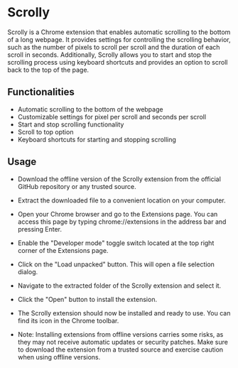 # Scrolly

Scrolly is a Chrome extension that enables automatic scrolling to the bottom of a long webpage. It provides settings for controlling the scrolling behavior, such as the number of pixels to scroll per scroll and the duration of each scroll in seconds. Additionally, Scrolly allows you to start and stop the scrolling process using keyboard shortcuts and provides an option to scroll back to the top of the page.

## Functionalities

- Automatic scrolling to the bottom of the webpage
- Customizable settings for pixel per scroll and seconds per scroll
- Start and stop scrolling functionality
- Scroll to top option
- Keyboard shortcuts for starting and stopping scrolling

## Usage

- Download the offline version of the Scrolly extension from the official GitHub repository or any trusted source.

- Extract the downloaded file to a convenient location on your computer.

- Open your Chrome browser and go to the Extensions page. You can access this page by typing chrome://extensions in the address bar and pressing Enter.

- Enable the "Developer mode" toggle switch located at the top right corner of the Extensions page.

- Click on the "Load unpacked" button. This will open a file selection dialog.

- Navigate to the extracted folder of the Scrolly extension and select it.

- Click the "Open" button to install the extension.

- The Scrolly extension should now be installed and ready to use. You can find its icon in the Chrome toolbar.

- Note: Installing extensions from offline versions carries some risks, as they may not receive automatic updates or security patches. Make sure to download the extension from a trusted source and exercise caution when using offline versions.
